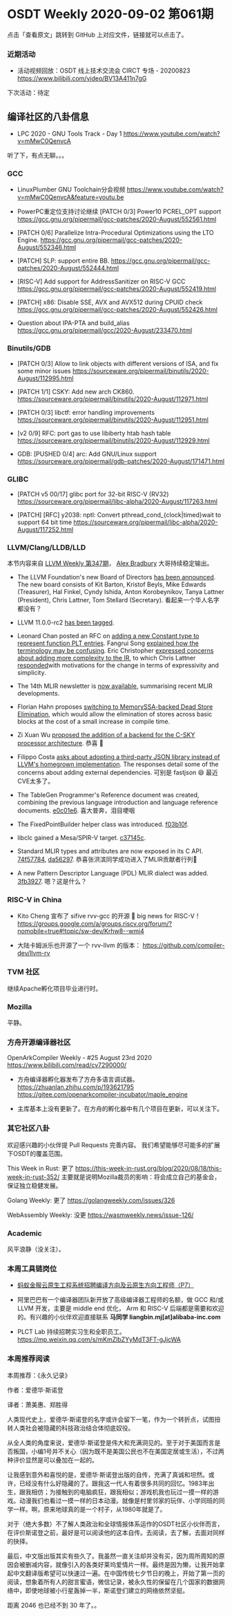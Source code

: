 # OSDT Weekly 2020-09-02 第061期

点击「查看原文」跳转到 GitHub 上对应文件，链接就可以点击了。

### 近期活动

- 活动视频回放：OSDT 线上技术交流会 CIRCT 专场 - 20200823
  https://www.bilibili.com/video/BV13A411n7gG

下次活动：待定

## 编译社区的八卦信息

- LPC 2020 - GNU Tools Track - Day 1
  https://www.youtube.com/watch?v=mMwC0QenvcA

听了下，有点无聊。。。

### GCC

- LinuxPlumber GNU Toolchain分会视频
  https://www.youtube.com/watch?v=mMwC0QenvcA&feature=youtu.be

- PowerPC重定位支持讨论继续
  [PATCH 0/3] Power10 PCREL_OPT support
  https://gcc.gnu.org/pipermail/gcc-patches/2020-August/552561.html

- [PATCH 0/6] Parallelize Intra-Procedural Optimizations using the LTO Engine.
  https://gcc.gnu.org/pipermail/gcc-patches/2020-August/552346.html

- [PATCH] SLP: support entire BB.
  https://gcc.gnu.org/pipermail/gcc-patches/2020-August/552444.html

- [RISC-V] Add support for AddressSanitizer on RISC-V GCC
  https://gcc.gnu.org/pipermail/gcc-patches/2020-August/552419.html

- [PATCH] x86: Disable SSE, AVX and AVX512 during CPUID check
  https://gcc.gnu.org/pipermail/gcc-patches/2020-August/552426.html

- Question about IPA-PTA and build_alias
  https://gcc.gnu.org/pipermail/gcc/2020-August/233470.html

### Binutils/GDB

- [PATCH 0/3] Allow to link objects with different versions of ISA, and fix some minor issues
  https://sourceware.org/pipermail/binutils/2020-August/112995.html

- [PATCH 1/1] CSKY: Add new arch CK860.
  https://sourceware.org/pipermail/binutils/2020-August/112971.html

- [PATCH 0/3] libctf: error handling improvements
  https://sourceware.org/pipermail/binutils/2020-August/112951.html

- [v2 0/9] RFC: port gas to use libiberty htab hash table
  https://sourceware.org/pipermail/binutils/2020-August/112929.html

- GDB: [PUSHED 0/4] arc: Add GNU/Linux support
  https://sourceware.org/pipermail/gdb-patches/2020-August/171471.html

### GLIBC

- [PATCH v5 00/17] glibc port for 32-bit RISC-V (RV32)
  https://sourceware.org/pipermail/libc-alpha/2020-August/117263.html

- [PATCH] [RFC] y2038: nptl: Convert pthread_cond_{clock|timed}wait to support 64 bit time
  https://sourceware.org/pipermail/libc-alpha/2020-August/117252.html

### LLVM/Clang/LLDB/LLD

本节内容来自 [LLVM Weekly 第347期](http://llvmweekly.org/issue/347)，
[Alex Bradbury](https://www.linkedin.com/in/alex-bradbury/) 大哥持续稳定输出。

* The LLVM Foundation's new Board of Directors [has been announced](http://lists.llvm.org/pipermail/llvm-foundation/2020-August/000221.html).
  The new board consists of Kit Barton, Kristof Beyls, Mike Edwards (Treasurer), Hal Finkel, Cyndy Ishida, Anton Korobeynikov, Tanya Lattner (President), Chris Lattner, Tom Stellard (Secretary).
  看起来一个华人名字都没有？

* LLVM 11.0.0-rc2 [has been tagged](http://lists.llvm.org/pipermail/llvm-dev/2020-August/144477.html).

* Leonard Chan posted an RFC on [adding a new Constant type to represent function PLT entries](http://lists.llvm.org/pipermail/llvm-dev/2020-August/144469.html).
  Fangrui Song [explained how the terminology may be confusing](http://lists.llvm.org/pipermail/llvm-dev/2020-August/144491.html).
  Eric Christopher [expressed concerns about adding more complexity to the IR](http://lists.llvm.org/pipermail/llvm-dev/2020-August/144488.html), to which Chris Lattner [responded](http://lists.llvm.org/pipermail/llvm-dev/2020-August/144518.html)with motivations for the change in terms of expressivity and simplicity.

* The 14th MLIR newsletter is [now available](https://llvm.discourse.group/t/mlir-news-14th-edition-8-21-2020/1560), summarising recent MLIR developments.

* Florian Hahn proposes [switching to MemorySSA-backed Dead Store Elimination](http://lists.llvm.org/pipermail/llvm-dev/2020-August/144417.html), which would allow the elimination of stores across basic blocks at the cost of a small increase in compile time.

* Zi Xuan Wu [proposed the addition of a backend for the C-SKY processor architecture](http://lists.llvm.org/pipermail/llvm-dev/2020-August/144481.html).
  恭喜 🎉

* Filippo Costa [asks about adopting a third-party JSON library instead of LLVM's homegrown implementation](http://lists.llvm.org/pipermail/llvm-dev/2020-August/144432.html). The responses detail some of the concerns about adding external dependencies.
  可别是 fastjson 😄 最近CVE太多了。

* The TableGen Programmer's Reference document was created, combining the previous language introduction and language reference documents.
  [e0c01e6](https://reviews.llvm.org/rGe0c01e6cb07).
  喜大普奔，泪目哽咽

* The FixedPointBuilder helper class was introduced.
  [f03b10f](https://reviews.llvm.org/rGf03b10f57eb).

* libclc gained a Mesa/SPIR-V target.
  [c37145c](https://reviews.llvm.org/rGc37145cab12).

* Standard MLIR types and attributes are now exposed in its C API.
  [74f57784](https://reviews.llvm.org/rG74f577845e8),
  [da56297](https://reviews.llvm.org/rGda562974628).
  恭喜张洪滨同学成功进入了MLIR贡献者行列🎉

* A new Pattern Descriptor Language (PDL) MLIR dialect was added.
  [3fb3927](https://reviews.llvm.org/rG3fb3927bd33).
  嗯？这是什么？

### RISC-V in China

- Kito Cheng 宣布了 sifive rvv-gcc 的开源 🎉 big news for RISC-V！
  https://groups.google.com/a/groups.riscv.org/forum/?nomobile=true#!topic/sw-dev/Krhw8--wmi4

- 大陆卡姆派乐也开源了一个 rvv-llvm 的版本：
  https://github.com/compiler-dev/llvm-rv

### TVM 社区

继续Apache孵化项目毕业进行时。

### Mozilla

平静。

### 方舟开源编译器社区

OpenArkCompiler Weekly - #25 August 23rd 2020
https://www.bilibili.com/read/cv7290000/

- 方舟编译器孵化器发布了方舟多语言调试器。
  https://zhuanlan.zhihu.com/p/193621795
  https://gitee.com/openarkcompiler-incubator/maple_engine

- 主库基本上没有更新了。在方舟的孵化器中有几个项目在更新，可以关注下。

### 其它社区八卦

欢迎感兴趣的小伙伴提 Pull Requests 完善内容。
我们希望能够尽可能多的扩展下OSDT的覆盖范围。

This Week in Rust: 更了
https://this-week-in-rust.org/blog/2020/08/18/this-week-in-rust-352/
主要就是说明Mozilla裁员的影响：将会成立自己的基金会，保证独立稳健发展。

Golang Weekly: 更了
https://golangweekly.com/issues/326

WebAssembly Weekly: 没更
https://wasmweekly.news/issue-126/

### Academic

风平浪静（没关注）。

### 本周工具链岗位

- [蚂蚁金服云原生工程系统招聘编译方向及云原生方向工程师（P7）](https://mp.weixin.qq.com/s/Tyx3qNqguJnqdPtvLM97jw)

- 阿里巴巴有一个编译器团队新开放了高级编译器工程师的名额，做 GCC 和/或 LLVM 开发，主要是 middle end 优化， Arm 和 RISC-V 后端都是需要和欢迎的。有兴趣的小伙伴欢迎直接联系
  **马同学 liangbin.mj[at]alibaba-inc.com**

- PLCT Lab 持续招聘实习生和全职员工。
  https://mp.weixin.qq.com/s/mKmZlbZYyMdT3FT-gJjcWA

### 本周推荐阅读

本周推荐：《永久记录》

作者：爱德华·斯诺登

译者：萧美惠、郑胜得

人类现代史上，爱德华·斯诺登的名字或许会留下一笔，作为一个转折点，试图扭转人类社会被隐藏的科技政治结合体彻底奴役。

从全人类的角度来说，爱德华·斯诺登是伟大和充满洞见的。至于对于美国而言是否叛国，小编1号并不关心（因为既不是美国公民也不在美国定居或生活），不过两种评价显然是可以叠加在一起的。

让我感到意外和喜悦的是，爱德华·斯诺登出版的自传，充满了真诚和坦然。或许，已经没有什么好隐藏的了。跟我这一代人有着很多共同的回忆。1983年出生，跟我相仿；为接触到的电脑疯狂，跟我相似；游戏机我也玩过一摸一样的游戏。动漫我们也看过一摸一样的日本动漫。就像是村里邻家的玩伴、小学同班的同学一样。啊，原来地球真的是一个村子，从1980年就是了。

对于（绝大多数）不了解人类政治和全球情报体系运作的OSDT社区小伙伴而言，在评价斯诺登之前，最好是可以阅读他的这本自传。去阅读，去了解，去面对同样的抉择。

最后，中文版出版其实有些久了。我虽然一直关注却并没有买，因为周所周知的原因会被删减内容，就像引入的各类好莱坞爱情片一样。最终是因为懒，让我开始拿起中文翻译版希望可以快速过一遍。在中国传统七夕节日的晚上，开始了第一页的阅读，想象着所有人的甜言蜜语，微信记录，被永久性的保留在几个国家的数据网络中，即使地球被小行星轰掉一半，斯诺登们建立的网络依然坚挺。

距离 2046 也已经不到 30 年了。。
